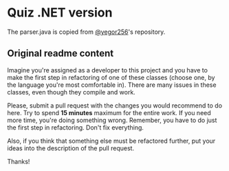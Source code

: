 # Quiz .NET version

The parser.java is copied from [@yegor256](https://github.com/yegor256/quiz)'s repository.

## Original readme content

Imagine you're assigned as a developer to this project and you
have to make the first step in refactoring of one of these classes
(choose one, by the language you're most comfortable in).
There are many issues in these classes, even though they compile and work.

Please, submit a pull request with the changes you would recommend to
do here. Try to spend **15 minutes** maximum for the entire work. If you
need more time, you're doing something wrong. Remember, you have to
do just the first step in refactoring. Don't fix everything.

Also, if you think that something else must be refactored further,
put your ideas into the description of the pull request.

Thanks!

